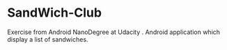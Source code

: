 # SandWich-Club
Exercise from Android NanoDegree at Udacity . Android application which display a list of sandwiches. 
